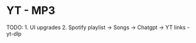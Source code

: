 # YT - MP3 

TODO: 
    1. UI upgrades
    2. Spotify playlist -> Songs -> Chatgpt -> YT links - yt-dlp